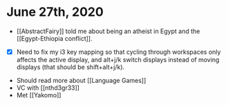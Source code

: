 # June 27th, 2020
- [[AbstractFairy]] told me about being an atheist in Egypt and the [[Egypt-Ethiopia conflict]].
- [x] Need to fix my i3 key mapping so that cycling through workspaces only affects the active display, and alt+j/k switch displays instead of moving displays (that should be shift+alt+j/k).
- Should read more about [[Language Games]]
- VC with [[nthd3gr33]]
- Met [[Yakomo]]

